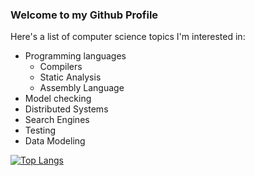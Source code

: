 ### Welcome to my Github Profile

Here's a list of computer science topics I'm interested in:
- Programming languages
  - Compilers
  - Static Analysis
  - Assembly Language
- Model checking
- Distributed Systems
- Search Engines
- Testing
- Data Modeling

[![Top Langs](https://github-readme-stats.vercel.app/api/top-langs/?username=d-gaston&hide=html&langs_count=20&layout=compact)](https://github.com/anuraghazra/github-readme-stats)

